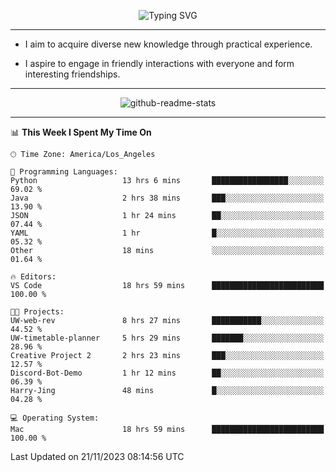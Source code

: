 <p align="center">
  <img src="https://readme-typing-svg.demolab.com?font=Fira+Code&weight=500&size=32&duration=2500&pause=1600&center=true&vCenter=true&random=false&width=1024&height=64&lines=Hi+there+%F0%9F%91%8B;I'm+delighted+you+could+make+it+here+%F0%9F%8E%89;I'm+Harry%2C+a+college+student+still+finding+my+way" alt="Typing SVG" />
</p>


---


- I aim to acquire diverse new knowledge through practical experience.

- I aspire to engage in friendly interactions with everyone and form interesting friendships.


---


<p align="center">
  <img src="https://github-readme-stats.vercel.app/api?username=Harry-Jing&show_icons=true" alt="github-readme-stats"/>
</p>


---

<!--START_SECTION:waka-->
📊 **This Week I Spent My Time On** 

```text
🕑︎ Time Zone: America/Los_Angeles

💬 Programming Languages: 
Python                   13 hrs 6 mins       █████████████████░░░░░░░░   69.02 % 
Java                     2 hrs 38 mins       ███░░░░░░░░░░░░░░░░░░░░░░   13.90 % 
JSON                     1 hr 24 mins        ██░░░░░░░░░░░░░░░░░░░░░░░   07.44 % 
YAML                     1 hr                █░░░░░░░░░░░░░░░░░░░░░░░░   05.32 % 
Other                    18 mins             ░░░░░░░░░░░░░░░░░░░░░░░░░   01.64 % 

🔥 Editors: 
VS Code                  18 hrs 59 mins      █████████████████████████   100.00 % 

🐱‍💻 Projects: 
UW-web-rev               8 hrs 27 mins       ███████████░░░░░░░░░░░░░░   44.52 % 
UW-timetable-planner     5 hrs 29 mins       ███████░░░░░░░░░░░░░░░░░░   28.96 % 
Creative Project 2       2 hrs 23 mins       ███░░░░░░░░░░░░░░░░░░░░░░   12.57 % 
Discord-Bot-Demo         1 hr 12 mins        ██░░░░░░░░░░░░░░░░░░░░░░░   06.39 % 
Harry-Jing               48 mins             █░░░░░░░░░░░░░░░░░░░░░░░░   04.28 % 

💻 Operating System: 
Mac                      18 hrs 59 mins      █████████████████████████   100.00 % 
```


 Last Updated on 21/11/2023 08:14:56 UTC
<!--END_SECTION:waka-->
